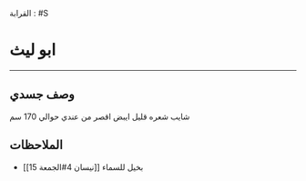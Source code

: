 القرابة : #S 

# ابو ليث 
---
## وصف جسدي
شايب شعره قليل ايبض اقصر من عندي حوالي 170 سم 


## الملاحظات
- بخيل للسماء [[نيسان 4#الجمعة 15]]